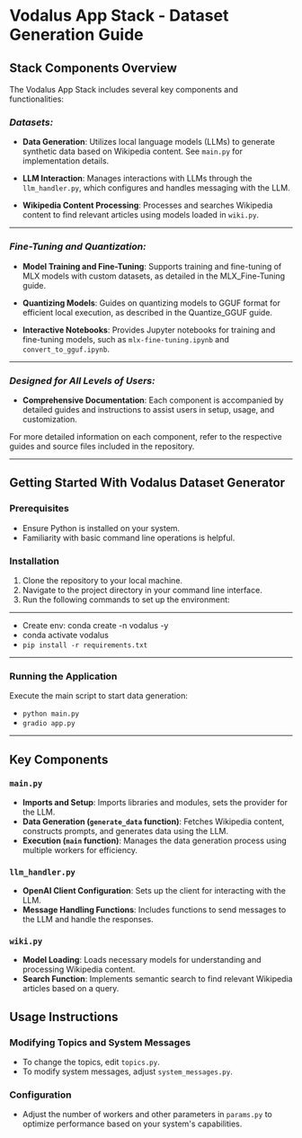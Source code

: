 # Vodalus App Stack - Dataset Generation Guide

## Stack Components Overview

The Vodalus App Stack includes several key components and functionalities:

### *Datasets:*
- **Data Generation**: Utilizes local language models (LLMs) to generate synthetic data based on Wikipedia content. See `main.py` for implementation details.

- **LLM Interaction**: Manages interactions with LLMs through the `llm_handler.py`, which configures and handles messaging with the LLM.

- **Wikipedia Content Processing**: Processes and searches Wikipedia content to find relevant articles using models loaded in `wiki.py`.

---

### *Fine-Tuning and Quantization:*
- **Model Training and Fine-Tuning**: Supports training and fine-tuning of MLX models with custom datasets, as detailed in the MLX_Fine-Tuning guide.

- **Quantizing Models**: Guides on quantizing models to GGUF format for efficient local execution, as described in the Quantize_GGUF guide.

- **Interactive Notebooks**: Provides Jupyter notebooks for training and fine-tuning models, such as `mlx-fine-tuning.ipynb` and `convert_to_gguf.ipynb`.

---

### *Designed for All Levels of Users:*
- **Comprehensive Documentation**: Each component is accompanied by detailed guides and instructions to assist users in setup, usage, and customization.

For more detailed information on each component, refer to the respective guides and source files included in the repository.

---

## Getting Started With Vodalus Dataset Generator

### Prerequisites
- Ensure Python is installed on your system.
- Familiarity with basic command line operations is helpful.

### Installation
1. Clone the repository to your local machine.
2. Navigate to the project directory in your command line interface.
3. Run the following commands to set up the environment:
---
- Create env: conda create -n vodalus -y
- conda activate vodalus
- `pip install -r requirements.txt`
---

### Running the Application
Execute the main script to start data generation:
- `python main.py`
- `gradio app.py`
---

## Key Components

### `main.py`
- **Imports and Setup**: Imports libraries and modules, sets the provider for the LLM.
- **Data Generation (`generate_data` function)**: Fetches Wikipedia content, constructs prompts, and generates data using the LLM.
- **Execution (`main` function)**: Manages the data generation process using multiple workers for efficiency.

### `llm_handler.py`
- **OpenAI Client Configuration**: Sets up the client for interacting with the LLM.
- **Message Handling Functions**: Includes functions to send messages to the LLM and handle the responses.

### `wiki.py`
- **Model Loading**: Loads necessary models for understanding and processing Wikipedia content.
- **Search Function**: Implements semantic search to find relevant Wikipedia articles based on a query.

## Usage Instructions

### Modifying Topics and System Messages
- To change the topics, edit `topics.py`.
- To modify system messages, adjust `system_messages.py`.

### Configuration
- Adjust the number of workers and other parameters in `params.py` to optimize performance based on your system's capabilities.